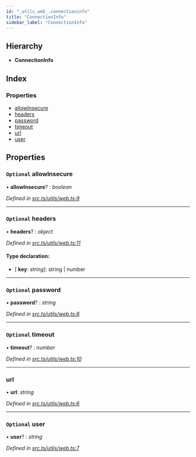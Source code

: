 ```yaml
---
id: "_utils_web_.connectioninfo"
title: "ConnectionInfo"
sidebar_label: "ConnectionInfo"
---
```


## Hierarchy

* **ConnectionInfo**

## Index

### Properties

* [allowInsecure](_utils_web_.connectioninfo.md#optional-allowinsecure)
* [headers](_utils_web_.connectioninfo.md#optional-headers)
* [password](_utils_web_.connectioninfo.md#optional-password)
* [timeout](_utils_web_.connectioninfo.md#optional-timeout)
* [url](_utils_web_.connectioninfo.md#url)
* [user](_utils_web_.connectioninfo.md#optional-user)

## Properties

### `Optional` allowInsecure

• **allowInsecure**? : *boolean*

*Defined in [src.ts/utils/web.ts:9](https://github.com/nearprotocol/nearlib/blob/36a8ddc/src.ts/utils/web.ts#L9)*

___

### `Optional` headers

• **headers**? : *object*

*Defined in [src.ts/utils/web.ts:11](https://github.com/nearprotocol/nearlib/blob/36a8ddc/src.ts/utils/web.ts#L11)*

#### Type declaration:

* \[ **key**: *string*\]: string | number

___

### `Optional` password

• **password**? : *string*

*Defined in [src.ts/utils/web.ts:8](https://github.com/nearprotocol/nearlib/blob/36a8ddc/src.ts/utils/web.ts#L8)*

___

### `Optional` timeout

• **timeout**? : *number*

*Defined in [src.ts/utils/web.ts:10](https://github.com/nearprotocol/nearlib/blob/36a8ddc/src.ts/utils/web.ts#L10)*

___

###  url

• **url**: *string*

*Defined in [src.ts/utils/web.ts:6](https://github.com/nearprotocol/nearlib/blob/36a8ddc/src.ts/utils/web.ts#L6)*

___

### `Optional` user

• **user**? : *string*

*Defined in [src.ts/utils/web.ts:7](https://github.com/nearprotocol/nearlib/blob/36a8ddc/src.ts/utils/web.ts#L7)*
